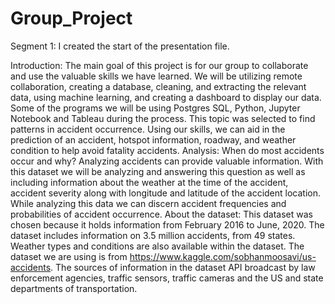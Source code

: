 
# Group_Project

Segment 1: I created the start of the presentation file. 


Introduction:
The main goal of this project is for our group to collaborate and use the valuable skills we have learned. We will be utilizing remote collaboration, creating a database, cleaning, and extracting the relevant data, using machine learning, and creating a dashboard to display our data. Some of the programs we will be using Postgres SQL, Python, Jupyter Notebook and Tableau during the process. This topic was selected to find patterns in accident occurrence. Using our skills, we can aid in the prediction of an accident, hotspot information, roadway, and weather condition to help avoid fatality accidents.
Analysis:
When do most accidents occur and why? Analyzing accidents can provide valuable information. With this dataset we will be analyzing and answering this question as well as including information about the weather at the time of the accident, accident severity along with longitude and latitude of the accident location. While analyzing this data we can discern accident frequencies and probabilities of accident occurrence.
About the dataset:
This dataset was chosen because it holds information from February 2016 to June, 2020. The dataset includes information on 3.5 million accidents, from 49 states. Weather types and conditions are also available within the dataset.
The dataset we are using is from https://www.kaggle.com/sobhanmoosavi/us-accidents. The sources of information in the dataset API broadcast by law enforcement agencies, traffic sensors, traffic cameras and the US and state departments of transportation.




